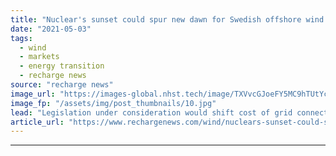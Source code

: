```yaml
---
title: "Nuclear's sunset could spur new dawn for Swedish offshore wind power plans -  Aegir"
date: "2021-05-03"
tags: 
  - wind
  - markets
  - energy transition
  - recharge news
source: "recharge news"
image_url: "https://images-global.nhst.tech/image/TXVvcGJoeFY5MC9hTUtYcGdJSnVLc0ZWdzRxalpUdzRZVVUxVDdQSlhzST0=/nhst/binary/0a5f293286ed372a59b45793bbbce346"
image_fp: "/assets/img/post_thumbnails/10.jpg"
lead: "Legislation under consideration would shift cost of grid connection for future wind projects at sea to TSO Svenska Kraftnät, paving way for 8GW build to 2030, says analyst"
article_url: "https://www.rechargenews.com/wind/nuclears-sunset-could-spur-new-dawn-for-swedish-offshore-wind-power-plans-aegir/2-1-1004270"
---
```


---
